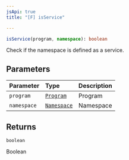 ```yaml
---
jsApi: true
title: "[F] isService"

---
```

```ts
isService(program, namespace): boolean
```

Check if the namespace is defined as a service.

## Parameters

| Parameter | Type | Description |
| :------ | :------ | :------ |
| `program` | [`Program`](Interface.Program.md) | Program |
| `namespace` | [`Namespace`](Interface.Namespace.md) | Namespace |

## Returns

`boolean`

Boolean

